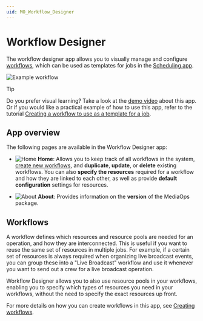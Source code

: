 ```yaml
---
uid: MO_Workflow_Designer
---
```


# Workflow Designer

The workflow designer app allows you to visually manage and configure [workflows](#workflows), which can be used as templates for jobs in the [Scheduling app](xref:MO_Scheduling).

![Example workflow](~/solutions/images/WFD_Example_WF.png)

> [!TIP]
> Do you prefer visual learning? Take a look at the [demo video](https://www.youtube.com/watch?v=DR1ObA8F0m0) about this app. Or if you would like a practical example of how to use this app, refer to the tutorial [Creating a workflow to use as a template for a job](xref:Tutorial_MediaOps_Workflow_Designer_Intro).

## App overview

The following pages are available in the Workflow Designer app:

- ![Home](~/user-guide/images/WD_Home.png) **Home**: Allows you to keep track of all workflows in the system, [create new workflows](xref:WFD_Creating_Workflows), and **duplicate**, **update**, or **delete** existing workflows. You can also **specify the resources** required for a workflow and how they are linked to each other, as well as provide **default configuration** settings for resources.

- ![About](~/user-guide/images/WD_About.png) **About**: Provides information on the **version** of the MediaOps package.

## Workflows

A workflow defines which resources and resource pools are needed for an operation, and how they are interconnected. This is useful if you want to reuse the same set of resources in multiple jobs. For example, if a certain set of resources is always required when organizing live broadcast events, you can group these into a "Live Broadcast" workflow and use it whenever you want to send out a crew for a live broadcast operation.

Workflow Designer allows you to also use resource pools in your workflows, enabling you to specify which types of resources you need in your workflows, without the need to specify the exact resources up front.

For more details on how you can create workflows in this app, see [Creating workflows](xref:WFD_Creating_Workflows).
